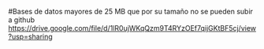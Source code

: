 #Bases de datos mayores de 25 MB que por su tamaño no se pueden subir a github
https://drive.google.com/file/d/1lR0ujWKqQzm9T4RYzOEf7qijGKtBF5cj/view?usp=sharing

